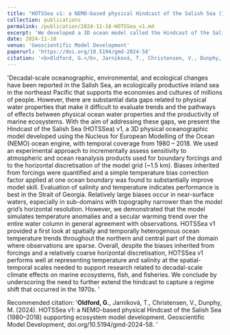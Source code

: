 ```yaml
---
title: "HOTSSea v1: a NEMO-based physical Hindcast of the Salish Sea (1980–2018) supporting ecosystem model development"
collection: publications
permalink: /publication/2024-11-18-HOTSSea_v1.md
excerpt: 'We developed a 3D ocean model called the Hindcast of the Salish Sea (HOTSSea v1) that recreates physical conditions throughout the Salish Sea from 1980 to 2018. It was not clear that a model with sufficient accuracy could be developed because of computational and data limitations. However, HOTSSea v1 predicted physical ocean properties with enough skill to be highly useful. The model predictions generally agree with observed ocean temperature trends at the one rare station with observations and we therefore used it to examine areas that lack observations. Results indicate that some seasons and areas are warming faster than others.'
date: 2024-11-18
venue: 'Geoscientific Model Development'
paperurl: 'https://doi.org/10.5194/gmd-2024-58'
citation: '<b>Oldford, G.</b>, Jarníková, T., Christensen, V., Dunphy, M. (2024). HOTSSea v1: a NEMO-based physical Hindcast of the Salish Sea (1980–2018) supporting ecosystem model development. Geoscientific Model Development, doi.org/10.5194/gmd-2024-58.'
---
```

'Decadal-scale oceanographic, environmental, and ecological changes have been reported in the Salish Sea, an ecologically productive inland sea in the northeast Pacific that supports the economies and cultures of millions of people. However, there are substantial data gaps related to physical water properties that make it difficult to evaluate trends and the pathways of effects between physical ocean water properties and the productivity of marine ecosystems. With the aim of addressing these gaps, we present the Hindcast of the Salish Sea (HOTSSea) v1, a 3D physical oceanographic model developed using the Nucleus for European Modelling of the Ocean (NEMO) ocean engine, with temporal coverage from 1980 – 2018. We used an experimental approach to incrementally assess sensitivity to atmospheric and ocean reanalysis products used for boundary forcings and to the horizontal discretisation of the model grid (~1.5 km). Biases inherited from forcings were quantified and a simple temperature bias correction factor applied at one ocean boundary was found to substantially improve model skill. Evaluation of salinity and temperature indicates performance is best in the Strait of Georgia. Relatively large biases occur in near-surface waters, especially in sub-domains with topography narrower than the model grid’s horizontal resolution. However, we demonstrated that the model simulates temperature anomalies and a secular warming trend over the entire water column in general agreement with observations. HOTSSea v1 provided a first look at spatially and temporally heterogenous ocean temperature trends throughout the northern and central part of the domain where observations are sparse. Overall, despite the biases inherited from forcings and a relatively coarse horizontal discretisation, HOTSSea v1 performs well at representing temperature and salinity at the spatial-temporal scales needed to support research related to decadal-scale climate effects on marine ecosystems, fish, and fisheries. We conclude by underscoring the need to further extend the hindcast to capture a regime shift that occurred in the 1970s. '

Recommended citation: '<b>Oldford, G.</b>, Jarníková, T., Christensen, V., Dunphy, M. (2024). HOTSSea v1: a NEMO-based physical Hindcast of the Salish Sea (1980–2018) supporting ecosystem model development. Geoscientific Model Development, doi.org/10.5194/gmd-2024-58.
'